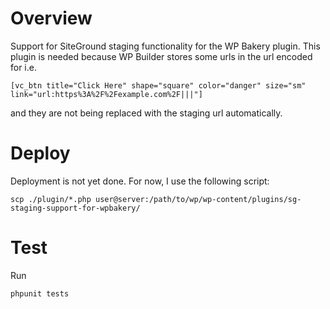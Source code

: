 # Overview

Support for SiteGround staging functionality for the WP Bakery plugin. This plugin is needed because WP Builder stores some urls in the url encoded for i.e. 

```
[vc_btn title="Click Here" shape="square" color="danger" size="sm" link="url:https%3A%2F%2Fexample.com%2F|||"]
```

and they are not being replaced with the staging url automatically.

# Deploy

Deployment is not yet done. For now, I use the following script:

```
scp ./plugin/*.php user@server:/path/to/wp/wp-content/plugins/sg-staging-support-for-wpbakery/
```

# Test

Run

```
phpunit tests

```